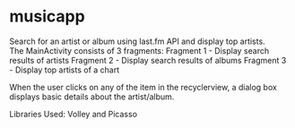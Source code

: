# musicapp
Search for an artist or album using last.fm API and display top artists.  
The MainActivity consists of 3 fragments:
  Fragment 1 - Display search results of artists
  Fragment 2 - Display search results of albums
  Fragment 3 - Display top artists of a chart
  
  When the user clicks on any of the item in the recyclerview, a dialog box displays basic details about the artist/album.
  
  Libraries Used:
  Volley and Picasso
  
  
